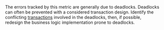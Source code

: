 The errors tracked by this metric are generally due to deadlocks. Deadlocks can often be prevented with a considered transaction design. Identify the conflicting <a href="https://www.cockroachlabs.com/docs/stable/transactions">transactions</a> involved in the deadlocks, then, if possible, redesign the business logic implementation prone to deadlocks.